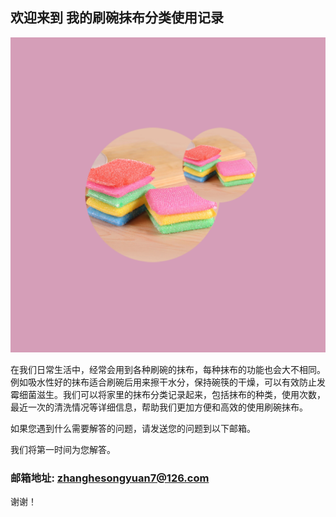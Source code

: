 ## 欢迎来到 我的刷碗抹布分类使用记录

![Image](icon-1024.png)


在我们日常生活中，经常会用到各种刷碗的抹布，每种抹布的功能也会大不相同。例如吸水性好的抹布适合刷碗后用来擦干水分，保持碗筷的干燥，可以有效防止发霉细菌滋生。我们可以将家里的抹布分类记录起来，包括抹布的种类，使用次数，最近一次的清洗情况等详细信息，帮助我们更加方便和高效的使用刷碗抹布。


如果您遇到什么需要解答的问题，请发送您的问题到以下邮箱。

我们将第一时间为您解答。

### 邮箱地址: zhanghesongyuan7@126.com

谢谢！
